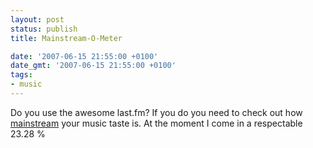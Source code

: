 ```yaml
---
layout: post
status: publish
title: Mainstream-O-Meter

date: '2007-06-15 21:55:00 +0100'
date_gmt: '2007-06-15 21:55:00 +0100'
tags:
- music
---
```

Do you use the awesome last.fm? If you do you need to check out how <a href="http://mainstream.vincentahrend.com/user/fpw/">mainstream</a> your music taste is.
At the moment I come in a respectable 23.28 %
